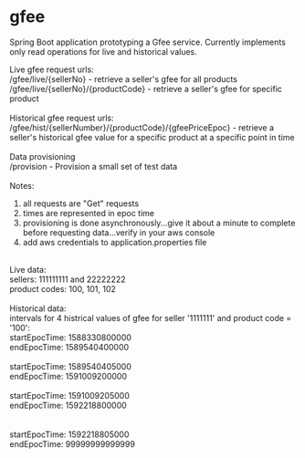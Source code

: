 # gfee
Spring Boot application prototyping a Gfee service. Currently implements only read operations for live and historical values. 

Live gfee request urls: </br>
/gfee/live/{sellerNo} - retrieve a seller's gfee for all products  </br>
/gfee/live/{sellerNo}/{productCode} - retrieve a seller's gfee for specific product  </br>
 </br>
Historical gfee request urls: </br>
/gfee/hist/{sellerNumber}/{productCode}/{gfeePriceEpoc} - retrieve a seller's historical gfee value for a specific product at a specific point in time </br>
 </br>
Data provisioning  </br>
/provision - Provision a small set of test data  </br>
 </br> 
Notes: </br>
1. all requests are "Get" requests </br>
2. times are represented in epoc time </br>
3. provisioning is done asynchronously...give it about a minute to complete before requesting data...verify in your aws console </br>
4. add aws credentials to application.properties file </br>
</br>
Live data: </br>
sellers: 111111111 and 22222222 </br>
product codes: 100, 101, 102 </br>
</br>
Historical data:</br>
intervals for 4 histrical values of gfee for seller '1111111' and product code = '100': </br>
startEpocTime: 1588330800000 </br>
endEpocTime: 1589540400000</br>
</br>
startEpocTime: 1589540405000 </br>
endEpocTime: 1591009200000</br>
</br>
startEpocTime: 1591009205000 </br>
endEpocTime: 1592218800000</br>
</br></br>
startEpocTime: 1592218805000 </br>
endEpocTime: 99999999999999</br>
</br>
